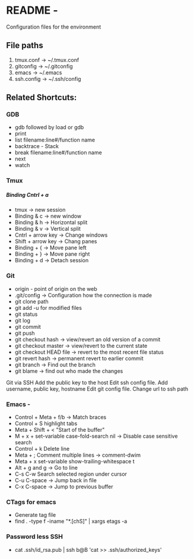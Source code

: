 # README -
Configuration files for the environment

## File paths
1. tmux.conf   -> ~/.tmux.conf
2. gitconfig   -> ~/.gitconfig
3. emacs       -> ~/.emacs
4. ssh.config  -> ~/.ssh/config

## Related Shortcuts:

### GDB
* gdb followed by load or gdb <program>
* print <variable>
* list filename:line#/function name
* backtrace - Stack
* break filename:line#/function name
* next
* watch <variable>

### Tmux
##### Binding Cntrl + a
* tmux -> new session
* Binding & c -> new window
* Binding & h -> Horizontal split
* Binding & v -> Vertical split
* Cntrl + arrow key -> Change windows
* Shift + arrow key -> Chang panes
* Binding + { -> Move pane left
* Binding + } -> Move pane right
* Binding + d -> Detach session

### Git
* origin - point of origin on the web  
* .git/config -> Configuration how the connection is made
* git clone path
* git add <files> -u for modified files
* git status
* git log
* git commit
* git push
* git checkout hash -> view/revert an old version of a commit
* git checkout master -> view/revert to the current state
* git checkout HEAD file -> revert to the most recent file status
* git revert hash -> permanent revert to earlier commit
* git branch -> Find out the branch
* git blame <filename>  -> find out who made the changes

Git via SSH
    Add the public key to the host
    Edit ssh config file. Add username, public key, hostname
    Edit git config file. Change url to ssh path

### Emacs -
* Control + Meta + f/b  -> Match braces
* Control + S <TAB key> highlight tabs
* Meta + Shift + < "Start of the buffer"
* M + x + set-variable case-fold-search nil   -> Disable case sensitive search
* Control + k  Delete line
* Meta + ; Comment multiple lines -> comment-dwim
* Meta + x set-variable show-trailing-whitespace t
* Alt + g and g -> Go to line
* C-s C-w Search selected region under cursor
* C-u C-space -> Jump back in file
* C-x C-space -> Jump to previous buffer


### CTags for emacs
* Generate tag file
* find . -type f -iname "*.[chS]" | xargs etags -a

### Password less SSH
* cat .ssh/id_rsa.pub | ssh b@B 'cat >> .ssh/authorized_keys'
